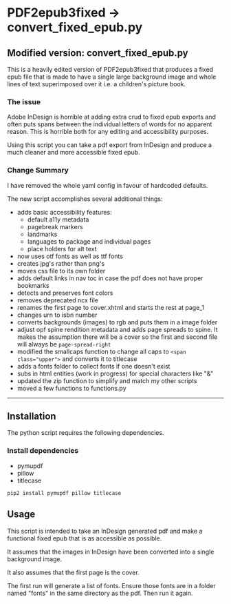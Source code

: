 # PDF2epub3fixed -> convert_fixed_epub.py

## Modified version: convert_fixed_epub.py
This is a heavily edited version of PDF2epub3fixed that produces a fixed epub file that is made to have a single large background image and whole lines of text superimposed over it i.e. a children's picture book.

### The issue
Adobe InDesign is horrible at adding extra crud to fixed epub exports and often puts spans between the individual letters of words for no apparent reason. This is horrible both for any editing and  accessibility purposes.

Using this script you can take a pdf export from InDesign and produce a much cleaner and more accessible fixed epub.

### Change Summary
I have removed the whole yaml config in favour of hardcoded defaults.

The new script accomplishes several additional things:
- adds basic accessibility features:
    - default a11y metadata
    - pagebreak markers
    - landmarks
    - languages to package and individual pages
    - place holders for alt text
- now uses otf fonts as well as ttf fonts
- creates jpg's rather than png's
- moves css file to its own folder 
- adds default links in nav toc in case the pdf does not have proper bookmarks
- detects and preserves font colors
- removes deprecated ncx file
- renames the first page to cover.xhtml and starts the rest at page_1
- changes urn to isbn number
- converts backgrounds (images) to rgb and puts them in a image folder
- adjust opf spine rendition metadata and adds page spreads to spine. It makes the assumption there will be a cover so the first and second file will always be `page-spread-right`
- modified the smallcaps function to change all caps to `<span class="upper">` and converts it to titlecase
- adds a fonts folder to collect fonts if one doesn't exist
- subs in html entities (work in progress) for special characters like "&"
- updated the zip function to simplify and match my other scripts
- moved a few functions to functions.py

***

## Installation
The python script requires the following dependencies.

### Install dependencies
- pymupdf
- pillow
- titlecase

`pip2 install pymupdf pillow titlecase`

## Usage
This script is intended to take an InDesign generated pdf and make a functional fixed epub that is as accessible as possible.

It assumes that the images in InDesign have been converted into a single background image.

It also assumes that the first page is the cover.

The first run will generate a list of fonts. Ensure those fonts are in a folder named "fonts" in the same directory as the pdf. Then run it again.

